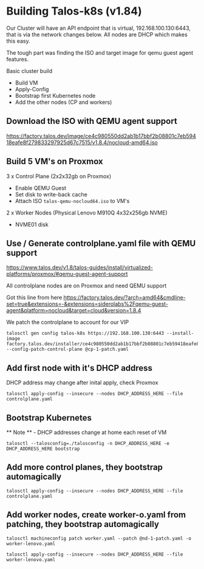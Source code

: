# Building Talos-k8s (v1.84)

Our Cluster will have an API endpoint that is virtual, 192.168.100.130:6443, that is via the network changes below.  All nodes are DHCP which makes this easy.

The tough part was finding the ISO and target image for qemu guest agent features.

Basic cluster build
- Build VM
- Apply-Config
- Bootstrap first Kubernetes node
- Add the other nodes (CP and workers)


## Download the ISO with QEMU agent support
https://factory.talos.dev/image/ce4c980550dd2ab1b17bbf2b08801c7eb59418eafe8f279833297925d67c7515/v1.8.4/nocloud-amd64.iso

## Build 5 VM's on Proxmox
3 x Control Plane  (2x2x32gb on Proxmox)  
- Enable QEMU Guest
- Set disk to write-back cache
- Attach ISO ```talos-qemu-nocloud64.iso``` to VM's

2 x Worker Nodes   (Physical Lenovo M910Q 4x32x256gb NVME)
- NVME01 disk


## Use / Generate controlplane.yaml file with QEMU support
https://www.talos.dev/v1.8/talos-guides/install/virtualized-platforms/proxmox/#qemu-guest-agent-support

All controlplane nodes are on Proxmox and need QEMU support

Got this line from here https://factory.talos.dev/?arch=amd64&cmdline-set=true&extensions=-&extensions=siderolabs%2Fqemu-guest-agent&platform=nocloud&target=cloud&version=1.8.4

We patch the controlplane to account for our VIP
```
talosctl gen config talos-k8s https://192.168.100.130:6443 --install-image factory.talos.dev/installer/ce4c980550dd2ab1b17bbf2b08801c7eb59418eafe8f279833297925d67c7515:v1.8.4 --config-patch-control-plane @cp-1-patch.yaml 

```

## Add first node with it's DHCP address
DHCP address may change after inital apply, check Proxmox
```
talosctl apply-config --insecure --nodes DHCP_ADDRESS_HERE --file controlplane.yaml
```

## Bootstrap Kubernetes
** Note ** - DHCP addresses change at home each reset of VM
```
talosctl --talosconfig=./talosconfig -n DHCP_ADDRESS_HERE -e DHCP_ADDRESS_HERE bootstrap
```

## Add more control planes, they bootstrap automagically
```
talosctl apply-config --insecure --nodes DHCP_ADDRESS_HERE --file controlplane.yaml
```

## Add worker nodes, create worker-o.yaml from patching, they bootstrap automagically
```
talosctl machineconfig patch worker.yaml --patch @nd-1-patch.yaml -o worker-lenovo.yaml

talosctl apply-config --insecure --nodes DHCP_ADDRESS_HERE --file worker-lenovo.yaml
```
